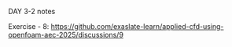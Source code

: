DAY 3-2 notes

Exercise - 8: https://github.com/exaslate-learn/applied-cfd-using-openfoam-aec-2025/discussions/9
